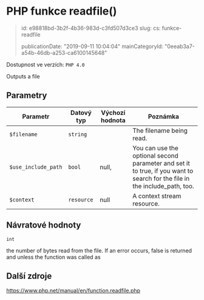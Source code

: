 PHP funkce readfile()
=====================

> id: e98818bd-3b2f-4b36-983d-c3fd507d3ce3
> slug:
> 	cs: funkce-readfile
>
> publicationDate: "2019-09-11 10:04:04"
> mainCategoryId: "0eeab3a7-a54b-46db-a253-ca6100145648"

Dostupnost ve verzích: `PHP 4.0`

Outputs a file


Parametry
--------------

| Parametr | Datový typ | Výchozí hodnota | Poznámka |
|-----|-----|-----|-----|
| `$filename` | `string` |  | The filename being read. |
| `$use_include_path` | `bool` | null, | You can use the optional second parameter and set it to true, if you want to search for the file in the include_path, too. |
| `$context` | `resource` | null | A context stream resource. |


Návratové hodnoty
----------------

`int`

the number of bytes read from the file. If an error
occurs, false is returned and unless the function was called as

Další zdroje
------------

https://www.php.net/manual/en/function.readfile.php
